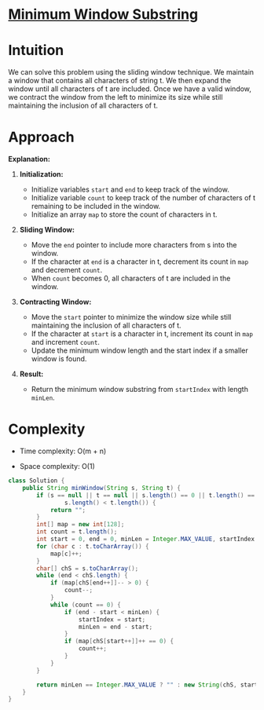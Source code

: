 # [Minimum Window Substring](https://leetcode.com/problems/minimum-window-substring/?envType=daily-question&envId=2024-02-04)

# Intuition
<!-- Describe your first thoughts on how to solve this problem. -->
We can solve this problem using the sliding window technique. We maintain a window that contains all characters of string t. We then expand the window until all characters of t are included. Once we have a valid window, we contract the window from the left to minimize its size while still maintaining the inclusion of all characters of t.

# Approach
<!-- Describe your approach to solving the problem. -->

**Explanation:**
1. **Initialization:**
    - Initialize variables `start` and `end` to keep track of the window.
    - Initialize variable `count` to keep track of the number of characters of t remaining to be included in the window.
    - Initialize an array `map` to store the count of characters in t.

2. **Sliding Window:**
    - Move the `end` pointer to include more characters from s into the window.
    - If the character at `end` is a character in t, decrement its count in `map` and decrement `count`.
    - When `count` becomes 0, all characters of t are included in the window.

3. **Contracting Window:**
    - Move the `start` pointer to minimize the window size while still maintaining the inclusion of all characters of t.
    - If the character at `start` is a character in t, increment its count in `map` and increment `count`.
    - Update the minimum window length and the start index if a smaller window is found.

4. **Result:**
    - Return the minimum window substring from `startIndex` with length `minLen`.

# Complexity
- Time complexity: O(m + n)  <!-- m is the length of string s and n is the length of string t -->
<!-- Add your time complexity here, e.g. $$O(m + n)$$ -->

- Space complexity: O(1)  <!-- The map array has a constant size of 128 -->
<!-- Add your space complexity here, e.g. $$O(1)$$ -->

```java
class Solution {
    public String minWindow(String s, String t) {
        if (s == null || t == null || s.length() == 0 || t.length() == 0 ||
                s.length() < t.length()) {
            return "";
        }
        int[] map = new int[128];
        int count = t.length();
        int start = 0, end = 0, minLen = Integer.MAX_VALUE, startIndex = 0;
        for (char c : t.toCharArray()) {
            map[c]++;
        }
        char[] chS = s.toCharArray();
        while (end < chS.length) {
            if (map[chS[end++]]-- > 0) {
                count--;
            }
            while (count == 0) {
                if (end - start < minLen) {
                    startIndex = start;
                    minLen = end - start;
                }
                if (map[chS[start++]]++ == 0) {
                    count++;
                }
            }
        }

        return minLen == Integer.MAX_VALUE ? "" : new String(chS, startIndex, minLen);
    }
}
